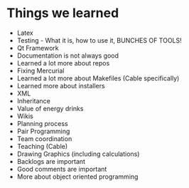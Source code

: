 # Things we learned #
  * Latex
  * Testing - What it is, how to use it, BUNCHES OF TOOLS!
  * Qt Framework
  * Documentation is not always good
  * Learned a lot more about repos
  * Fixing Mercurial
  * Learned a lot more about Makefiles (Cable specifically)
  * Learned more about installers
  * XML
  * Inheritance
  * Value of energy drinks
  * Wikis
  * Planning process
  * Pair Programming
  * Team coordination
  * Teaching (Cable)
  * Drawing Graphics (including calculations)
  * Backlogs are important
  * Good comments are important
  * More about object oriented programming
